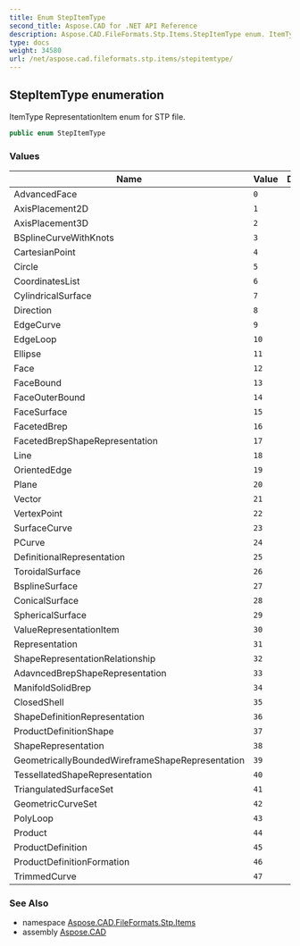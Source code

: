 ```yaml
---
title: Enum StepItemType
second_title: Aspose.CAD for .NET API Reference
description: Aspose.CAD.FileFormats.Stp.Items.StepItemType enum. ItemType RepresentationItem enum for STP file
type: docs
weight: 34580
url: /net/aspose.cad.fileformats.stp.items/stepitemtype/
---
```

## StepItemType enumeration

ItemType RepresentationItem enum for STP file.

```csharp
public enum StepItemType
```

### Values

| Name | Value | Description |
| --- | --- | --- |
| AdvancedFace | `0` |  |
| AxisPlacement2D | `1` |  |
| AxisPlacement3D | `2` |  |
| BSplineCurveWithKnots | `3` |  |
| CartesianPoint | `4` |  |
| Circle | `5` |  |
| CoordinatesList | `6` |  |
| CylindricalSurface | `7` |  |
| Direction | `8` |  |
| EdgeCurve | `9` |  |
| EdgeLoop | `10` |  |
| Ellipse | `11` |  |
| Face | `12` |  |
| FaceBound | `13` |  |
| FaceOuterBound | `14` |  |
| FaceSurface | `15` |  |
| FacetedBrep | `16` |  |
| FacetedBrepShapeRepresentation | `17` |  |
| Line | `18` |  |
| OrientedEdge | `19` |  |
| Plane | `20` |  |
| Vector | `21` |  |
| VertexPoint | `22` |  |
| SurfaceCurve | `23` |  |
| PCurve | `24` |  |
| DefinitionalRepresentation | `25` |  |
| ToroidalSurface | `26` |  |
| BsplineSurface | `27` |  |
| ConicalSurface | `28` |  |
| SphericalSurface | `29` |  |
| ValueRepresentationItem | `30` |  |
| Representation | `31` |  |
| ShapeRepresentationRelationship | `32` |  |
| AdavncedBrepShapeRepresentation | `33` |  |
| ManifoldSolidBrep | `34` |  |
| ClosedShell | `35` |  |
| ShapeDefinitionRepresentation | `36` |  |
| ProductDefinitionShape | `37` |  |
| ShapeRepresentation | `38` |  |
| GeometricallyBoundedWireframeShapeRepresentation | `39` |  |
| TessellatedShapeRepresentation | `40` |  |
| TriangulatedSurfaceSet | `41` |  |
| GeometricCurveSet | `42` |  |
| PolyLoop | `43` |  |
| Product | `44` |  |
| ProductDefinition | `45` |  |
| ProductDefinitionFormation | `46` |  |
| TrimmedCurve | `47` |  |

### See Also

* namespace [Aspose.CAD.FileFormats.Stp.Items](../../aspose.cad.fileformats.stp.items/)
* assembly [Aspose.CAD](../../)


